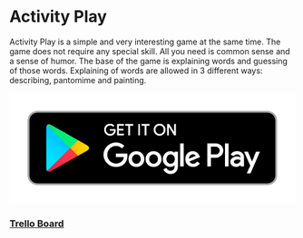 # Activity Play

Activity Play is a simple and very interesting game at the same time.
The game does not require any special skill. All you need is common sense and a sense of humor.
The base of the game is explaining words and guessing of those words.
Explaining of words are allowed in 3 different ways: describing, pantomime and painting.

[![GooglePlay](./assets/google-play-badge.png)](https://play.google.com/store/apps/details?id=com.zatsepinvl.activity.play)

### [Trello Board](https://trello.com/b/ZUG3sMad/activity-play)
